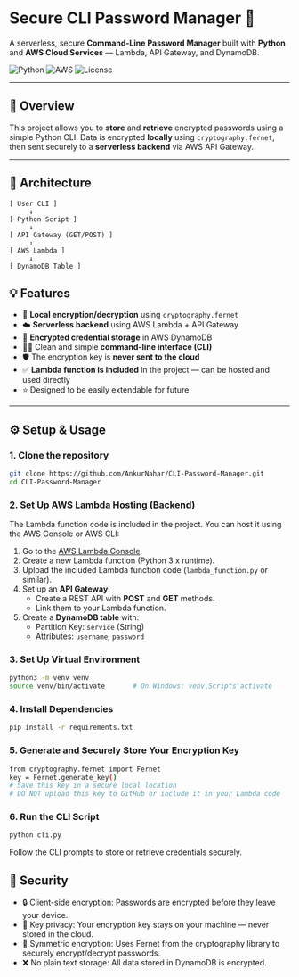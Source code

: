 # Secure CLI Password Manager 🔐

A serverless, secure **Command-Line Password Manager** built with **Python** and **AWS Cloud Services** — Lambda, API Gateway, and DynamoDB.

![Python](https://img.shields.io/badge/Python-3.10-blue)
![AWS](https://img.shields.io/badge/Hosted_on-AWS_Lambda-yellow)
![License](https://img.shields.io/github/license/AnkurNahar/CLI-Password-Manager)

---

## 📜 Overview

This project allows you to **store** and **retrieve** encrypted passwords using a simple Python CLI. Data is encrypted **locally** using `cryptography.fernet`, then sent securely to a **serverless backend** via AWS API Gateway.

---

## 🚧 Architecture

```text
[ User CLI ]
     ↓
[ Python Script ]
     ↓
[ API Gateway (GET/POST) ]
     ↓
[ AWS Lambda ]
     ↓
[ DynamoDB Table ]
```
## 💡 Features

- 🔐 **Local encryption/decryption** using `cryptography.fernet`
- ☁️ **Serverless backend** using AWS Lambda + API Gateway
- 🧾 **Encrypted credential storage** in AWS DynamoDB
- 🧑‍💻 Clean and simple **command-line interface (CLI)**
- 🛡️ The encryption key is **never sent to the cloud**
- ✅ **Lambda function is included** in the project — can be hosted and used directly
- ⭐ Designed to be easily extendable for future

---

## ⚙️ Setup & Usage

### 1. Clone the repository
```bash
git clone https://github.com/AnkurNahar/CLI-Password-Manager.git
cd CLI-Password-Manager
```
### 2. Set Up AWS Lambda Hosting (Backend)

The Lambda function code is included in the project. You can host it using the AWS Console or AWS CLI:

1. Go to the [AWS Lambda Console](https://console.aws.amazon.com/lambda/).
2. Create a new Lambda function (Python 3.x runtime).
3. Upload the included Lambda function code (`lambda_function.py` or similar).
4. Set up an **API Gateway**:
   - Create a REST API with **POST** and **GET** methods.
   - Link them to your Lambda function.
5. Create a **DynamoDB table** with:
   - Partition Key: `service` (String)
   - Attributes: `username`, `password`
### 3. Set Up Virtual Environment
```bash
python3 -m venv venv
source venv/bin/activate       # On Windows: venv\Scripts\activate
```
### 4. Install Dependencies
```bash
pip install -r requirements.txt
```
### 5. Generate and Securely Store Your Encryption Key
```bash
from cryptography.fernet import Fernet
key = Fernet.generate_key()
# Save this key in a secure local location
# DO NOT upload this key to GitHub or include it in your Lambda code
```
### 6. Run the CLI Script
```bash
python cli.py
```
Follow the CLI prompts to store or retrieve credentials securely.

## 🔐 Security
- 🔒 Client-side encryption: Passwords are encrypted before they leave your device.
- 🔑 Key privacy: Your encryption key stays on your machine — never stored in the cloud.
- 🔁 Symmetric encryption: Uses Fernet from the cryptography library to securely encrypt/decrypt passwords.
- ❌ No plain text storage: All data stored in DynamoDB is encrypted.

